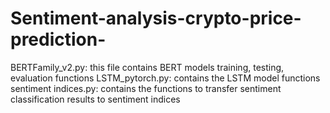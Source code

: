 # Sentiment-analysis-crypto-price-prediction-

BERTFamily_v2.py:  this file contains BERT models training, testing, evaluation functions
LSTM_pytorch.py: contains the LSTM model functions
sentiment indices.py: contains the functions to transfer sentiment classification results to sentiment indices

